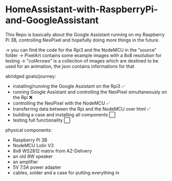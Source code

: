 # HomeAssistant-with-RaspberryPi-and-GoogleAssistant
This Repo is basically about the Google Assistant running on my Raspberry Pi 3B, controlling NeoPixel and hopefully doing more things in the future.


-> you can find the code for the Rpi3 and the NodeMCU in the "source" folder
-> PixelArt contains some example images with a 8x8 resolution for testing
-> "colArrows" is a collection of images which are destined to be used for an animation, the json contains informations for that


abridged goals/journey:
- installing/running the Google Assistant on the Rpi3 ✅
- running Google Assistant and controlling the NeoPixel simultaneously on the Rpi ❌
- controlling the NeoPixel with the NodeMCU ✅
- transferring data between the Rpi and the NodeMCU over html ✅ 
- building a case and installing all components ⬜
- testing full functionality ⬜

physical components:
- Raspberry Pi 3B
- NodeMCU Lolin V3
- 8x8 WS2812 matrix from AZ-Delivery
- an old 8W speaker
- an amplifier
- 5V 7.5A power adapter
- cables, solder and a case for putting everything in
